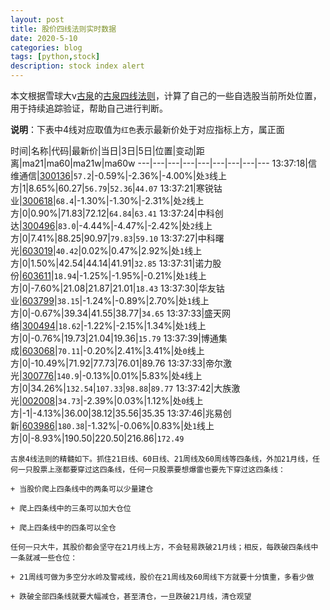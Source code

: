 ```yaml
---
layout: post
title: 股价四线法则实时数据
date: 2020-5-10
categories: blog
tags: [python,stock]
description: stock index alert
---
```



本文根据雪球大v[古泉](https://xueqiu.com/u/7148646888)的[古泉四线法则](https://xueqiu.com/7148646888/130498192)，计算了自己的一些自选股当前所处位置，用于持续追踪验证，帮助自己进行判断。

**说明**：下表中4线对应取值为`红色`表示最新价处于对应指标上方，属正面

时间|名称|代码|最新价|当日|3日|5日|位置|变动|距离|ma21|ma60|ma21w|ma60w
---|---|---|---|---|---|---|---|---
13:37:18|信维通信|[300136](https://xueqiu.com/S/SZ300136)|`57.2`|-0.59%|-2.36%|-4.00%|处`3`线上方|1|8.65%|60.27|`56.79`|`52.36`|`44.07`
13:37:21|寒锐钴业|[300618](https://xueqiu.com/S/SZ300618)|`68.4`|-1.30%|-1.30%|-2.31%|处`2`线上方|0|0.90%|71.83|72.12|`64.84`|`63.41`
13:37:24|中科创达|[300496](https://xueqiu.com/S/SZ300496)|`83.0`|-4.44%|-4.47%|-2.42%|处`2`线上方|0|7.41%|88.25|90.97|`79.83`|`59.10`
13:37:27|中科曙光|[603019](https://xueqiu.com/S/SH603019)|`40.42`|0.02%|0.47%|2.92%|处`1`线上方|0|1.50%|42.54|44.14|41.91|`32.85`
13:37:31|诺力股份|[603611](https://xueqiu.com/S/SH603611)|`18.94`|-1.25%|-1.95%|-0.21%|处`1`线上方|0|-7.60%|21.08|21.87|21.01|`18.43`
13:37:30|华友钴业|[603799](https://xueqiu.com/S/SH603799)|`38.15`|-1.24%|-0.89%|2.70%|处`1`线上方|0|-0.67%|39.34|41.55|38.77|`34.65`
13:37:33|盛天网络|[300494](https://xueqiu.com/S/SZ300494)|`18.62`|-1.22%|-2.15%|1.34%|处`1`线上方|0|-0.76%|19.73|21.04|19.36|`15.79`
13:37:39|博通集成|[603068](https://xueqiu.com/S/SH603068)|`70.11`|-0.20%|2.41%|3.41%|处`0`线上方|0|-10.49%|71.92|77.73|76.01|89.76
13:37:33|帝尔激光|[300776](https://xueqiu.com/S/SZ300776)|`140.9`|-0.13%|0.01%|5.83%|处`4`线上方|0|34.26%|`132.54`|`107.33`|`98.88`|`89.77`
13:37:42|大族激光|[002008](https://xueqiu.com/S/SZ002008)|`34.73`|-2.39%|0.03%|1.12%|处`0`线上方|-1|-4.13%|36.00|38.12|35.56|35.35
13:37:46|兆易创新|[603986](https://xueqiu.com/S/SH603986)|`180.38`|-1.32%|-0.06%|0.83%|处`1`线上方|0|-8.93%|190.50|220.50|216.86|`172.49`

```
古泉4线法则的精髓如下。抓住21日线、60日线、21周线及60周线等四条线，外加21月线，任何一只股票上涨都要穿过这四条线，任何一只股票要想爆雷也要先下穿过这四条线：

+ 当股价爬上四条线中的两条可以少量建仓

+ 爬上四条线中的三条可以加大仓位

+ 爬上四条线中的四条可以全仓

任何一只大牛，其股价都会坚守在21月线上方，不会轻易跌破21月线；相反，每跌破四条线中一条就减一些仓位：

+ 21周线可做为多空分水岭及警戒线，股价在21周线及60周线下方就要十分慎重，多看少做

+ 跌破全部四条线就要大幅减仓，甚至清仓，一旦跌破21月线，清仓观望
```